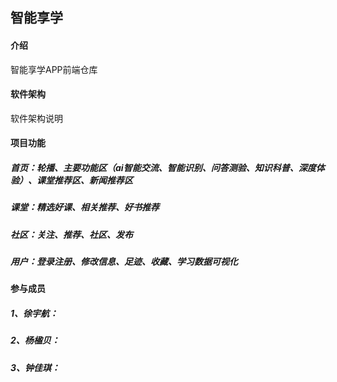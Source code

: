 ## 智能享学

#### 介绍
智能享学APP前端仓库

#### 软件架构
软件架构说明

#### 项目功能
##### 首页：轮播、主要功能区（ai智能交流、智能识别、问答测验、知识科普、深度体验）、课堂推荐区、新闻推荐区
##### 课堂：精选好课、相关推荐、好书推荐
##### 社区：关注、推荐、社区、发布
##### 用户：登录注册、修改信息、足迹、收藏、学习数据可视化

#### 参与成员

##### 1、徐宇航：
##### 2、杨楹贝：
##### 3、钟佳琪：


